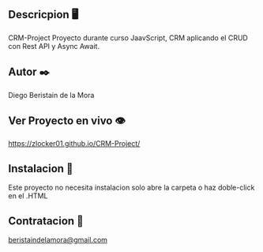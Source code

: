 ## Descricpion 🖥️

CRM-Project
Proyecto durante curso JaavScript, CRM aplicando el CRUD con Rest API y Async Await.


## Autor ✒️

Diego Beristain de la Mora

## Ver Proyecto en vivo 👁️

https://zlocker01.github.io/CRM-Project/

## Instalacion 🔌

Este proyecto no necesita instalacion solo abre la carpeta o haz doble-click en el .HTML

## Contratacion 📧

beristaindelamora@gmail.com
